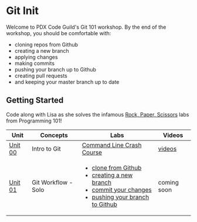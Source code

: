 # Git Init

Welcome to PDX Code Guild's Git 101 workshop. By the end of the workshop, you should be comfortable with:

- cloning repos from Github
- creating a new branch
- applying changes
- making commits
- pushing your branch up to Github
- creating pull requests
- and keeping your master branch up to date

## Getting Started
Code along with Lisa as she solves the infamous [Rock, Paper, Scissors](/labs/rps.md) labs from Programming 101!

| Unit | Concepts | Labs | Videos |
| ---- | -------- | ---- | ------ |
| [Unit 00](/units/unit-0.md) | Intro to Git | [Command Line Crash Course](https://learnrubythehardway.org/book/appendixa.html)  | [videos](https://www.youtube.com/playlist?list=PLCHnubFzFwjLDKwWQhH3BlGA9OasLKIFl) |
| [Unit 01](/units/unit-0.md) | Git Workflow - Solo | <ul><li>[clone from Github]()</li><li>[creating a new branch]()</li><li>[commit your changes]()</li><li>[pushing your branch to Github]()</li></ul>  | coming soon |